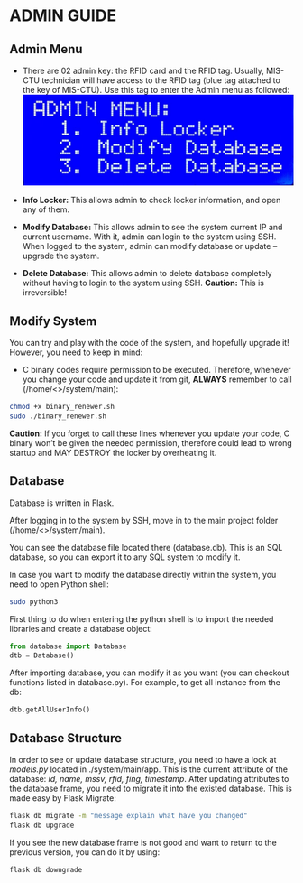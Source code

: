 # ADMIN GUIDE

## Admin Menu
-	There are 02 admin key: the RFID card and the RFID tag.
    Usually, MIS-CTU technician will have access to the RFID tag (blue tag attached to the key of MIS-CTU). Use this tag to enter the Admin menu as followed:
    ![Admin menu](pictures/lcd08.jpg)

-   **Info Locker:** This allows admin to check locker information, and open any of them.
-	**Modify Database:** This allows admin to see the system current IP and current username. With it, admin can login to the system using SSH. When logged to the system, admin can modify database or update – upgrade the system.
-	**Delete Database:** This allows admin to delete database completely without having to login to the system using SSH. **Caution:** This is irreversible!

## Modify System
You can try and play with the code of the system, and hopefully upgrade it!
However, you need to keep in mind:
-	C binary codes require permission to be executed. Therefore, whenever you change your code and update it from git, **ALWAYS** remember to call (/home/<<user>>/system/main):
```bash
chmod +x binary_renewer.sh
sudo ./binary_renewer.sh
```
**Caution:** If you forget to call these lines whenever you update your code, C binary won’t be given the needed permission, therefore could lead to wrong startup and MAY DESTROY the locker by overheating it.

## Database
Database is written in Flask.

After logging in to the system by SSH, move in to the main project folder (/home/<<user>>/system/main).

You can see the database file located there (database.db). This is an SQL database, so you can export it to any SQL system to modify it.

In case you want to modify the database directly within the system, you need to open Python shell:
```bash
sudo python3
```
First thing to do when entering the python shell is to import the needed libraries and create a database object:
```python
from database import Database
dtb = Database()
```
After importing database, you can modify it as you want (you can checkout functions listed in database.py). For example, to get all instance from the db:
```python
dtb.getAllUserInfo()
```

## Database Structure
In order to see or update database structure, you need to have a look at _models.py_ located in ./system/main/app. This is the current attribute of the database: _id, name, mssv, rfid, fing, timestamp_.
After updating attributes to the database frame, you need to migrate it into the existed database. This is made easy by Flask Migrate:
```bash
flask db migrate -m "message explain what have you changed"
flask db upgrade
```
If you see the new database frame is not good and want to return to the previous version, you can do it by using:
```bash
flask db downgrade
```

